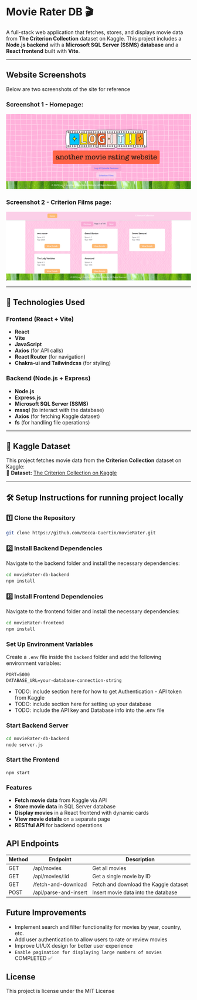 # **Movie Rater DB** 🎬  

A full-stack web application that fetches, stores, and displays movie data from **The Criterion Collection** dataset on Kaggle. This project includes a **Node.js backend** with a **Microsoft SQL Server (SSMS) database** and a **React frontend** built with **Vite**.

---

## Website Screenshots
Below are two screenshots of the site for reference

### Screenshot 1 - Homepage:
![Homepage Screenshot](./movieRater-frontend/src/assets/images/logit-website-github-img.png)

### Screenshot 2 - Criterion Films page:
![Criterion Films Page Screenshot](./movieRater-frontend/src/assets/images/moviesPage-logit-website-github.png)

---

## **🚀 Technologies Used**  

### **Frontend (React + Vite)**  
- **React**  
- **Vite**  
- **JavaScript**  
- **Axios** (for API calls)  
- **React Router** (for navigation)
- **Chakra-ui and Tailwindcss** (for styling)

### **Backend (Node.js + Express)**  
- **Node.js**  
- **Express.js**  
- **Microsoft SQL Server (SSMS)**  
- **mssql** (to interact with the database)  
- **Axios** (for fetching Kaggle dataset)  
- **fs** (for handling file operations)  

---

## **🎥 Kaggle Dataset**  

This project fetches movie data from the **Criterion Collection** dataset on Kaggle:  
📂 **Dataset:** [The Criterion Collection on Kaggle](https://www.kaggle.com/datasets/blondedman/the-criterion-collection)  

---

## **🛠️ Setup Instructions for running project locally**  

### **1️⃣ Clone the Repository**  
```bash
git clone https://github.com/Becca-Guertin/movieRater.git
```

### **2️⃣ Install Backend Dependencies**  
Navigate to the backend folder and install the necessary dependencies:  
```bash
cd movieRater-db-backend  
npm install  
```

### **3️⃣ Install Frontend Dependencies**  
Navigate to the frontend folder and install the necessary dependencies:  
```bash
cd movieRater-frontend  
npm install  
```
### **Set Up Environment Variables**  
Create a `.env` file inside the `backend` folder and add the following environment variables:  
```env
PORT=5000  
DATABASE_URL=your-database-connection-string  
```
- TODO: include section here for how to get Authentication - API token from Kaggle 
- TODO: include section here for setting up your database 
- TODO: include the API key and Database info into the .env file 
### **Start Backend Server**
```bash
cd movieRater-db-backend
node server.js
```
### **Start the Frontend**
```
npm start 
```

### **Features**
- **Fetch movie data** from Kaggle via API  
- **Store movie data** in SQL Server database  
- **Display movies** in a React frontend with dynamic cards  
- **View movie details** on a separate page  
- **RESTful API** for backend operations

## **API Endpoints**  
| Method | Endpoint                | Description                           |  
|--------|-------------------------|---------------------------------------|  
| GET    | /api/movies             | Get all movies                        |  
| GET    | /api/movies/:id         | Get a single movie by ID              |  
| GET    | /fetch-and-download     | Fetch and download the Kaggle dataset |  
| POST   | /api/parse-and-insert   | Insert movie data into the database   |  

## **Future Improvements**  
- Implement search and filter functionality for movies by year, country, etc.  
- Add user authentication to allow users to rate or review movies  
- Improve UI/UX design for better user experience  
- ``Enable pagination for displaying large numbers of movies`` COMPLETED ✅  


## **License**
This project is license under the MIT License